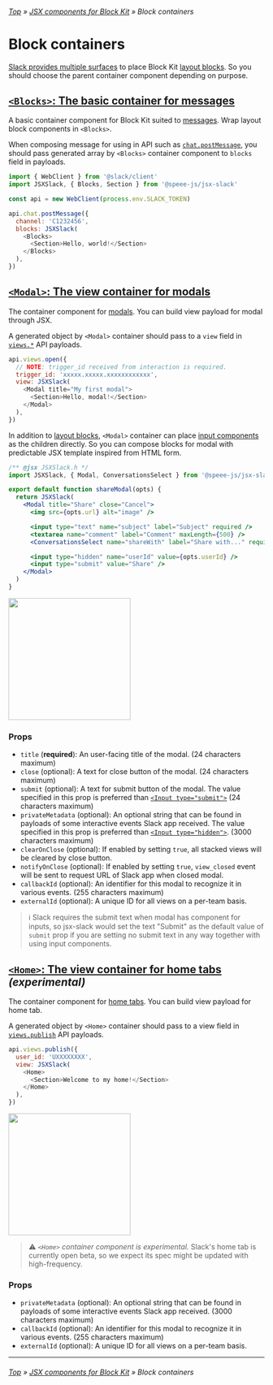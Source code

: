 ###### [Top](../README.md) &raquo; [JSX components for Block Kit](jsx-components-for-block-kit.md) &raquo; Block containers

# Block containers

[Slack provides multiple surfaces](https://api.slack.com/surfaces) to place Block Kit [layout blocks](layout-blocks.md). So you should choose the parent container component depending on purpose.

## <a name="blocks" id="blocks"></a> [`<Blocks>`: The basic container for messages](https://api.slack.com/surfaces/messages)

A basic container component for Block Kit suited to [messages](https://api.slack.com/surfaces/messages). Wrap layout block components in `<Blocks>`.

When composing message for using in API such as [`chat.postMessage`](https://api.slack.com/methods/chat.postMessage), you should pass generated array by `<Blocks>` container component to `blocks` field in payloads.

```javascript
import { WebClient } from '@slack/client'
import JSXSlack, { Blocks, Section } from '@speee-js/jsx-slack'

const api = new WebClient(process.env.SLACK_TOKEN)

api.chat.postMessage({
  channel: 'C1232456',
  blocks: JSXSlack(
    <Blocks>
      <Section>Hello, world!</Section>
    </Blocks>
  ),
})
```

## <a name="modal" id="modal"></a> [`<Modal>`: The view container for modals](https://api.slack.com/surfaces/modals)

The container component for [modals](https://api.slack.com/block-kit/surfaces/modals). You can build view payload for modal through JSX.

A generated object by `<Modal>` container should pass to a `view` field in [`views.*`](https://api.slack.com/methods/views.open) API payloads.

```javascript
api.views.open({
  // NOTE: trigger_id received from interaction is required.
  trigger_id: 'xxxxx.xxxxx.xxxxxxxxxxxx',
  view: JSXSlack(
    <Modal title="My first modal">
      <Section>Hello, modal!</Section>
    </Modal>
  ),
})
```

In addition to [layout blocks](layout-blocks.md), `<Modal>` container can place [input components](block-elements.md#input-components-for-modal) as the children directly. So you can compose blocks for modal with predictable JSX template inspired from HTML form.

```jsx
/** @jsx JSXSlack.h */
import JSXSlack, { Modal, ConversationsSelect } from '@speee-js/jsx-slack'

export default function shareModal(opts) {
  return JSXSlack(
    <Modal title="Share" close="Cancel">
      <img src={opts.url} alt="image" />

      <input type="text" name="subject" label="Subject" required />
      <textarea name="comment" label="Comment" maxLength={500} />
      <ConversationsSelect name="shareWith" label="Share with..." required />

      <input type="hidden" name="userId" value={opts.userId} />
      <input type="submit" value="Share" />
    </Modal>
  )
}
```

[<img src="https://raw.githubusercontent.com/speee/jsx-slack/master/docs/preview-btn.svg?sanitize=true" width="240" />](https://api.slack.com/tools/block-kit-builder?mode=modal&view=%7B%22type%22%3A%22modal%22%2C%22title%22%3A%7B%22type%22%3A%22plain_text%22%2C%22text%22%3A%22Share%22%2C%22emoji%22%3Atrue%7D%2C%22submit%22%3A%7B%22type%22%3A%22plain_text%22%2C%22text%22%3A%22Share%22%2C%22emoji%22%3Atrue%7D%2C%22close%22%3A%7B%22type%22%3A%22plain_text%22%2C%22text%22%3A%22Cancel%22%2C%22emoji%22%3Atrue%7D%2C%22blocks%22%3A%5B%7B%22type%22%3A%22image%22%2C%22alt_text%22%3A%22image%22%2C%22image_url%22%3A%22https%3A%2F%2Fsource.unsplash.com%2Frandom%2F1200x400%22%7D%2C%7B%22type%22%3A%22input%22%2C%22label%22%3A%7B%22type%22%3A%22plain_text%22%2C%22text%22%3A%22Subject%22%2C%22emoji%22%3Atrue%7D%2C%22optional%22%3Afalse%2C%22element%22%3A%7B%22type%22%3A%22plain_text_input%22%2C%22action_id%22%3A%22subject%22%7D%7D%2C%7B%22type%22%3A%22input%22%2C%22label%22%3A%7B%22type%22%3A%22plain_text%22%2C%22text%22%3A%22Comment%22%2C%22emoji%22%3Atrue%7D%2C%22optional%22%3Atrue%2C%22element%22%3A%7B%22type%22%3A%22plain_text_input%22%2C%22action_id%22%3A%22comment%22%2C%22multiline%22%3Atrue%2C%22max_length%22%3A500%7D%7D%2C%7B%22type%22%3A%22input%22%2C%22label%22%3A%7B%22type%22%3A%22plain_text%22%2C%22text%22%3A%22Share%20with...%22%2C%22emoji%22%3Atrue%7D%2C%22optional%22%3Afalse%2C%22element%22%3A%7B%22type%22%3A%22conversations_select%22%2C%22action_id%22%3A%22shareWith%22%7D%7D%5D%7D)

### Props

- `title` (**required**): An user-facing title of the modal. (24 characters maximum)
- `close` (optional): A text for close button of the modal. (24 characters maximum)
- `submit` (optional): A text for submit button of the modal. The value specified in this prop is preferred than [`<Input type="submit">`](block-elements.md#input-submit) (24 characters maximum)
- `privateMetadata` (optional): An optional string that can be found in payloads of some interactive events Slack app received. The value specified in this prop is preferred than [`<Input type="hidden">`](block-elements.md#input-hidden). (3000 characters maximum)
- `clearOnClose` (optional): If enabled by setting `true`, all stacked views will be cleared by close button.
- `notifyOnClose` (optional): If enabled by setting `true`, `view_closed` event will be sent to request URL of Slack app when closed modal.
- `callbackId` (optional): An identifier for this modal to recognize it in various events. (255 characters maximum)
- `externalId` (optional): A unique ID for all views on a per-team basis.

> :information_source: Slack requires the submit text when modal has component for inputs, so jsx-slack would set the text "Submit" as the default value of `submit` prop if you are setting no submit text in any way together with using input components.

## <a name="home" id="home"></a> [`<Home>`: The view container for home tabs](https://api.slack.com/surfaces/tabs) _(experimental)_

The container component for [home tabs](https://api.slack.com/surfaces/tabs). You can build view payload for home tab.

A generated object by `<Home>` container should pass to a view field in [`views.publish`](https://api.slack.com/methods/views.publish) API payloads.

```javascript
api.views.publish({
  user_id: 'UXXXXXXXX',
  view: JSXSlack(
    <Home>
      <Section>Welcome to my home!</Section>
    </Home>
  ),
})
```

[<img src="https://raw.githubusercontent.com/speee/jsx-slack/master/docs/preview-btn.svg?sanitize=true" width="240" />](https://api.slack.com/tools/block-kit-builder?mode=appHome&view=%7B%22type%22%3A%22home%22%2C%22blocks%22%3A%5B%7B%22type%22%3A%22section%22%2C%22text%22%3A%7B%22text%22%3A%22Welcome%20to%20my%20home!%22%2C%22type%22%3A%22mrkdwn%22%2C%22verbatim%22%3Atrue%7D%7D%5D%7D)

> :warning: _`<Home>` container component is experimental._ Slack's home tab is currently open beta, so we expect its spec might be updated with high-frequency.

### Props

- `privateMetadata` (optional): An optional string that can be found in payloads of some interactive events Slack app received. (3000 characters maximum)
- `callbackId` (optional): An identifier for this modal to recognize it in various events. (255 characters maximum)
- `externalId` (optional): A unique ID for all views on a per-team basis.

---

###### [Top](../README.md) &raquo; [JSX components for Block Kit](jsx-components-for-block-kit.md) &raquo; Block containers
